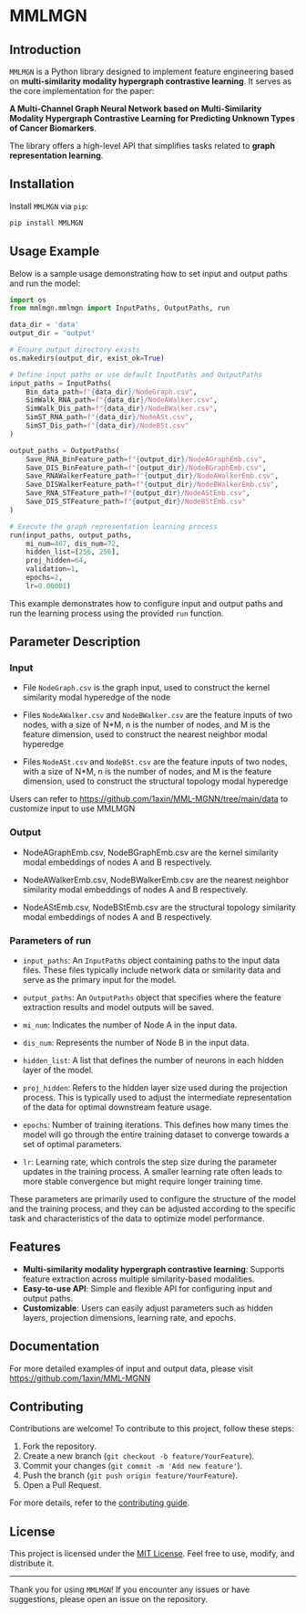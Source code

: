 
# MMLMGN

## Introduction

`MMLMGN` is a Python library designed to implement feature engineering based on **multi-similarity modality hypergraph contrastive learning**. It serves as the core implementation for the paper:  

**A Multi-Channel Graph Neural Network based on Multi-Similarity Modality Hypergraph Contrastive Learning for Predicting Unknown Types of Cancer Biomarkers**. 

The library offers a high-level API that simplifies tasks related to **graph representation learning**.

## Installation

Install `MMLMGN` via `pip`:

```bash
pip install MMLMGN
```

## Usage Example

Below is a sample usage demonstrating how to set input and output paths and run the model:

```python
import os
from mmlmgn.mmlmgn import InputPaths, OutputPaths, run

data_dir = 'data'
output_dir = 'output'

# Ensure output directory exists
os.makedirs(output_dir, exist_ok=True)

# Define input paths or use default InputPaths and OutputPaths
input_paths = InputPaths(
    Bin_data_path=f"{data_dir}/NodeGraph.csv",
    SimWalk_RNA_path=f"{data_dir}/NodeAWalker.csv",
    SimWalk_Dis_path=f"{data_dir}/NodeBWalker.csv",
    SimST_RNA_path=f"{data_dir}/NodeASt.csv",
    SimST_Dis_path=f"{data_dir}/NodeBSt.csv"
)

output_paths = OutputPaths(
    Save_RNA_BinFeature_path=f"{output_dir}/NodeAGraphEmb.csv",
    Save_DIS_BinFeature_path=f"{output_dir}/NodeBGraphEmb.csv",
    Save_RNAWalkerFeature_path=f"{output_dir}/NodeAWalkerEmb.csv",
    Save_DISWalkerFeature_path=f"{output_dir}/NodeBWalkerEmb.csv",
    Save_RNA_STFeature_path=f"{output_dir}/NodeAStEmb.csv",
    Save_DIS_STFeature_path=f"{output_dir}/NodeBStEmb.csv"
)

# Execute the graph representation learning process
run(input_paths, output_paths, 
    mi_num=467, dis_num=72,
    hidden_list=[256, 256], 
    proj_hidden=64,
    validation=1,
    epochs=2,
    lr=0.00001)
```
This example demonstrates how to configure input and output paths and run the learning process using the provided `run` function.


## Parameter Description

### Input

- File `NodeGraph.csv` is the graph input, used to construct the kernel similarity modal hyperedge of the node


- Files `NodeAWalker.csv` and `NodeBWalker.csv` are the feature inputs of two nodes, with a size of N*M, n is the number of nodes, and M is the feature dimension, used to construct the nearest neighbor modal hyperedge


- Files `NodeASt.csv` and `NodeBSt.csv` are the feature inputs of two nodes, with a size of N*M, n is the number of nodes, and M is the feature dimension, used to construct the structural topology modal hyperedge

Users can refer to https://github.com/1axin/MML-MGNN/tree/main/data to customize input to use MMLMGN


### Output


- NodeAGraphEmb.csv, NodeBGraphEmb.csv are the kernel similarity modal embeddings of nodes A and B respectively.


- NodeAWalkerEmb.csv, NodeBWalkerEmb.csv are the nearest neighbor similarity modal embeddings of nodes A and B respectively.


- NodeAStEmb.csv, NodeBStEmb.csv are the structural topology similarity modal embeddings of nodes A and B respectively.

### Parameters of run

- `input_paths`: An `InputPaths` object containing paths to the input data files. These files typically include network data or similarity data and serve as the primary input for the model.

- `output_paths`: An `OutputPaths` object that specifies where the feature extraction results and model outputs will be saved.

- `mi_num`: Indicates the number of Node A in the input data. 

- `dis_num`: Represents the number of Node B in the input data.

- `hidden_list`: A list that defines the number of neurons in each hidden layer of the model. 

- `proj_hidden`: Refers to the hidden layer size used during the projection process. This is typically used to adjust the intermediate representation of the data for optimal downstream feature usage.

- `epochs`: Number of training iterations. This defines how many times the model will go through the entire training dataset to converge towards a set of optimal parameters.

- `lr`: Learning rate, which controls the step size during the parameter updates in the training process. A smaller learning rate often leads to more stable convergence but might require longer training time.

These parameters are primarily used to configure the structure of the model and the training process, and they can be adjusted according to the specific task and characteristics of the data to optimize model performance.


## Features

- **Multi-similarity modality hypergraph contrastive learning**: Supports feature extraction across multiple similarity-based modalities.
- **Easy-to-use API**: Simple and flexible API for configuring input and output paths.
- **Customizable**: Users can easily adjust parameters such as hidden layers, projection dimensions, learning rate, and epochs.

## Documentation

For more detailed examples of input and output data, please visit https://github.com/1axin/MML-MGNN

## Contributing

Contributions are welcome! To contribute to this project, follow these steps:

1. Fork the repository.
2. Create a new branch (`git checkout -b feature/YourFeature`).
3. Commit your changes (`git commit -m 'Add new feature'`).
4. Push the branch (`git push origin feature/YourFeature`).
5. Open a Pull Request.

For more details, refer to the [contributing guide](CONTRIBUTING.md).

## License

This project is licensed under the [MIT License](LICENSE). Feel free to use, modify, and distribute it.

---

Thank you for using `MMLMGN`! If you encounter any issues or have suggestions, please open an issue on the repository.